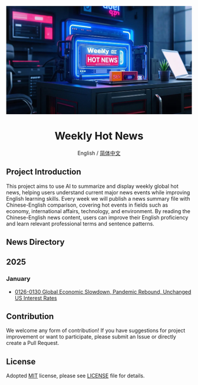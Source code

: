 <div align="center">
<a href='https://github.com/NewbiesCamp/Weekly-Hot-News'>
  <img src="https://github.com/NewbiesCamp/picx-images-hosting/raw/master/20250131-002608.7lk3nr6ryc.webp" width="1000" alt="icon"/>
</a>
<h1 align="center">Weekly Hot News</h1>

English / [简体中文](./README_CN.md)
</div>

## Project Introduction

This project aims to use AI to summarize and display weekly global hot news, helping users understand current major news events while improving English learning skills. Every week we will publish a news summary file with Chinese-English comparison, covering hot events in fields such as economy, international affairs, technology, and environment. By reading the Chinese-English news content, users can improve their English proficiency and learn relevant professional terms and sentence patterns.

## News Directory
## 2025
### January
- [0126-0130 Global Economic Slowdown, Pandemic Rebound, Unchanged US Interest Rates](/docs/2025/01/0130.md)

## Contribution
We welcome any form of contribution! If you have suggestions for project improvement or want to participate, please submit an Issue or directly create a Pull Request.

## License

Adopted [MIT](https://opensource.org/license/mit/) license, please see [LICENSE](/LICENSE) file for details.
